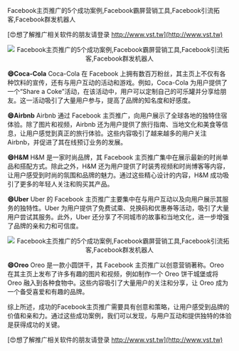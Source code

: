 Facebook主页推广的5个成功案例,Facebook霸屏营销工具,Facebook引流拓客,Facebook群发机器人

[😍想了解推广相关软件的朋友请登录 http://www.vst.tw](http://www.vst.tw)

 <center><img src="https://vst.tw/MP4/tuiguang/png/0.png" alt="Facebook主页推广的5个成功案例,Facebook霸屏营销工具,Facebook引流拓客,Facebook群发机器人"></center>

**😄Coca-Cola**
Coca-Cola 在 Facebook 上拥有数百万粉丝，其主页上不仅有各种饮料的宣传，还有与用户互动的活动和游戏。例如，Coca-Cola 为用户提供了一个“Share a Coke”活动，在该活动中，用户可以定制自己的可乐罐并分享给朋友。这一活动吸引了大量用户参与，提高了品牌的知名度和好感度。

**😄Airbnb**
Airbnb 通过 Facebook 主页推广，向用户展示了全球各地的独特住宿体验。除了图片和视频，Airbnb 还为用户提供了旅行指南、当地文化和美食等信息，让用户感觉到真正的旅行体验。这些内容吸引了越来越多的用户关注 Airbnb，并促进了其在线预订业务的发展。

**😄H&M**
H&M 是一家时尚品牌，其 Facebook 主页推广集中在展示最新的时尚单品和搭配方式。除此之外，H&M 还为用户提供了时装秀视频和时尚博客等内容，让用户感受到时尚的氛围和品牌的魅力。通过这些精心设计的内容，H&M 成功吸引了更多的年轻人关注和购买其产品。

**😄Uber**
Uber 的 Facebook 主页推广主要集中在与用户互动以及向用户展示其服务的独特性。Uber 为用户提供了免费试乘、兑换码和优惠券等活动，吸引了大量用户尝试其服务。此外，Uber 还分享了不同城市的故事和当地文化，进一步增强了品牌的亲和力和可信度。

 <center><img src="https://vst.tw/MP4/tuiguang/png/6.png" alt="Facebook主页推广的5个成功案例,Facebook霸屏营销工具,Facebook引流拓客,Facebook群发机器人"></center>

**😄Oreo**
Oreo 是一款小圆饼干，其 Facebook 主页推广以创意营销著称。Oreo 在其主页上发布了许多有趣的图片和视频，例如制作一个 Oreo 饼干城堡或将 Oreo 融入到各种食物中。这些内容吸引了大量用户的关注和分享，让 Oreo 成为一个备受喜爱和有趣的品牌。

综上所述，成功的Facebook主页推广需要具有创意和策略，让用户感受到品牌的价值和亲和力。通过这些成功案例，我们可以发现，与用户互动和提供独特的体验是获得成功的关键。

[😍想了解推广相关软件的朋友请登录 http://www.vst.tw](http://www.vst.tw)




